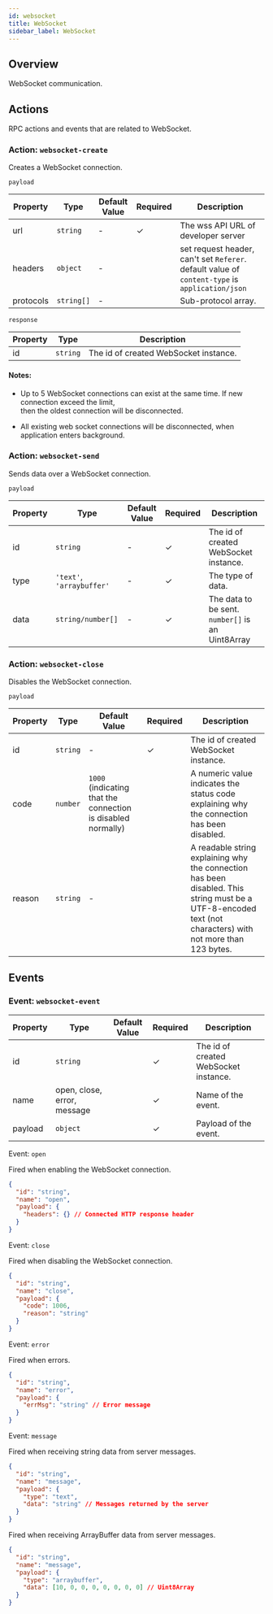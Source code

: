 ```yaml
---
id: websocket
title: WebSocket
sidebar_label: WebSocket
---
```


## Overview

WebSocket communication.

## Actions

RPC actions and events that are related to WebSocket.

### Action: `websocket-create`

Creates a WebSocket connection.

`payload`

| Property  | Type       | Default Value | Required | Description                                                                                    |
| --------- | ---------- | ------------- | -------- | ---------------------------------------------------------------------------------------------- |
| url       | `string`   | -             | ✓        | The wss API URL of developer server                                                            |
| headers   | `object`   | -             |          | set request header, can't set `Referer`. default value of `content-type` is `application/json` |
| protocols | `string[]` | -             |          | Sub-protocol array.                                                                            |

`response`

| Property | Type     | Description                           |
| -------- | -------- | ------------------------------------- |
| id       | `string` | The id of created WebSocket instance. |

#### Notes:

- Up to 5 WebSocket connections can exist at the same time. If new connection exceed the limit, \
then the oldest connection will be disconnected.

- All existing web socket connections will be disconnected, when application enters background.

### Action: `websocket-send`

Sends data over a WebSocket connection.

`payload`

| Property | Type                      | Default Value | Required | Description                                      |
| -------- | ------------------------- | ------------- | -------- | ------------------------------------------------ |
| id       | `string`                  | -             | ✓        | The id of created WebSocket instance.            |
| type     | `'text'`, `'arraybuffer'` | -             | ✓        | The type of data.                                |
| data     | `string/number[]`         | -             | ✓        | The data to be sent. `number[]` is an Uint8Array |

### Action: `websocket-close`

Disables the WebSocket connection.

`payload`

| Property | Type     | Default Value                                                | Required | Description                                                                                                                                                |
| -------- | -------- | ------------------------------------------------------------ | -------- | ---------------------------------------------------------------------------------------------------------------------------------------------------------- |
| id       | `string` | -                                                            | ✓        | The id of created WebSocket instance.                                                                                                                      |
| code     | `number` | `1000` (indicating that the connection is disabled normally) |          | A numeric value indicates the status code explaining why the connection has been disabled.                                                                 |
| reason   | `string` | -                                                            |          | A readable string explaining why the connection has been disabled. This string must be a UTF-8-encoded text (not characters) with not more than 123 bytes. |

## Events

### Event: `websocket-event`

| Property | Type                        | Default Value | Required | Description                           |
| -------- | --------------------------- | ------------- | -------- | ------------------------------------- |
| id       | `string`                    |               | ✓        | The id of created WebSocket instance. |
| name     | open, close, error, message |               | ✓        | Name of the event.                    |
| payload  | `object`                    |               | ✓        | Payload of the event.                 |

Event: `open`

Fired when enabling the WebSocket connection.

```json
{
  "id": "string",
  "name": "open",
  "payload": {
    "headers": {} // Connected HTTP response header
  }
}
```

Event: `close`

Fired when disabling the WebSocket connection.

```json
{
  "id": "string",
  "name": "close",
  "payload": {
    "code": 1006,
    "reason": "string"
  }
}
```

Event: `error`

Fired when errors.

```json
{
  "id": "string",
  "name": "error",
  "payload": {
    "errMsg": "string" // Error message
  }
}
```

Event: `message`

Fired when receiving string data from server messages.

```json
{
  "id": "string",
  "name": "message",
  "payload": {
    "type": "text",
    "data": "string" // Messages returned by the server
  }
}
```

Fired when receiving ArrayBuffer data from server messages.

```json
{
  "id": "string",
  "name": "message",
  "payload": {
    "type": "arraybuffer",
    "data": [10, 0, 0, 0, 0, 0, 0, 0] // Uint8Array
  }
}
```
